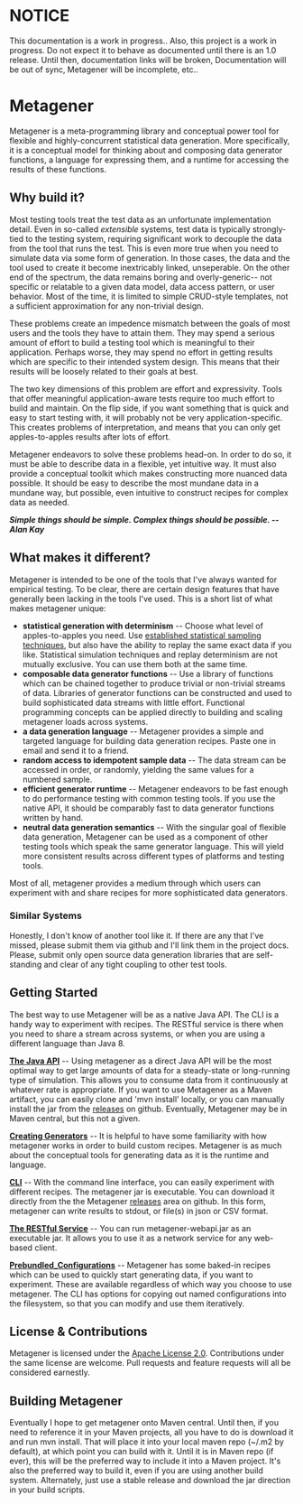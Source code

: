 # NOTICE

This documentation is a work in progress.. Also, this project is a work in progress. Do not expect it to behave as documented until there is an 1.0 release. Until then, documentation links will be broken, Documentation will be out of sync, Metagener will be incomplete, etc..

# Metagener

Metagener is a meta-programming library and conceptual power tool for flexible and highly-concurrent statistical data generation.  More specifically, it is a conceptual model for thinking about and composing data generator functions, a language for expressing them, and a runtime for accessing the results of these functions.

## Why build it?

Most testing tools treat the test data as an unfortunate implementation detail. Even in so-called _extensible_ systems, test data is typically strongly-tied to the testing system, requiring significant work to decouple the data from the tool that runs the test. This is even more true when you need to simulate data via some form of generation. In those cases, the data and the tool used to create it become inextricably linked, unseperable. On the other end of the spectrum, the data remains boring and overly-generic-- not specific or relatable to a given data model, data access pattern, or user behavior. Most of the time, it is limited to simple CRUD-style templates, not a sufficient approximation for any non-trivial design.

These problems create an impedence mismatch between the goals of most users and the tools they have to attain them. They may spend a serious amount of effort to build a testing tool which is meaningful to their application. Perhaps worse, they may spend no effort in getting results which are specific to their intended system design. This means that their results will be loosely related to their goals at best.

The two key dimensions of this problem are effort and expressivity. Tools that offer meaningful application-aware tests require too much effort to build and maintain. On the flip side, if you want something that is quick and easy to start testing with, it will probably not be very application-specific. This creates problems of interpretation, and means that you can only get apples-to-apples results after lots of effort.

Metagener endeavors to solve these problems head-on. In order to do so, it must be able to describe data in a flexible, yet intuitive way. It must also provide a conceptual toolkit which makes constructing more nuanced data possible. It should be easy to describe the most mundane data in a mundane way, but possible, even intuitive to construct recipes for complex data as needed.

___Simple things should be simple. Complex things should be possible. -- Alan Kay___

## What makes it different?

Metagener is intended to be one of the tools that I've always wanted for empirical testing. To be clear, there are certain design features that have generally been lacking in the tools I've used. This is a short list of what makes metagener unique:

* __statistical generation with determinism__ -- Choose what level of apples-to-apples you need. Use [established statistical sampling techniques](http://en.wikipedia.org/wiki/Inverse_transform_sampling), but also have the ability to replay the same exact data if you like. Statistical simulation techniques and replay determinism are not mutually exclusive. You can use them both at the same time.
* __composable data generator functions__ -- Use a library of functions which can be chained together to produce trivial or non-trivial streams of data. Libraries of generator functions can be constructed and used to build sophisticated data streams with little effort. Functional programming concepts can be applied directly to building and scaling metagener loads across systems.
* __a data generation language__ -- Metagener provides a simple and targeted language for building data generation recipes. Paste one in email and send it to a friend.
* __random access to idempotent sample data__ -- The data stream can be accessed in order, or randomly, yielding the same values for a numbered sample.
* __efficient generator runtime__ -- Metagener endeavors to be fast enough to do performance testing with common testing tools. If you use the native API, it should be comparably fast to data generator functions written by hand.
* __neutral data generation semantics__ -- With the singular goal of flexible data generation, Metagener can be used as a component of other testing tools which speak the same generator language. This will yield more consistent results across different types of platforms and testing tools.

Most of all, metagener provides a medium through which users can experiment with and share recipes for more sophisticated data generators.

### Similar Systems

Honestly, I don't know of another tool like it. If there are any that I've missed, please submit them via github and I'll link them in the project docs. Please, submit only open source data generation libraries that are self-standing and clear of any tight coupling to other test tools.

## Getting Started

The best way to use Metagener will be as a native Java API. The CLI is a handy way to experiment with recipes. The RESTful service is there when you need to share a stream across systems, or when you are using a different language than Java 8.

[__The Java API__](using_the_java_api.md) -- Using metagener as a direct Java API will be the most optimal way to get large amounts of data for a steady-state or long-running type of simulation. This allows you to consume data from it continuously at whatever rate is appropriate. If you want to use Metagener as a Maven artifact, you can easily clone and 'mvn install' locally, or you can manually install the jar from the [releases](https://github.com/jshook/metagener/releases) on github. Eventually, Metagener may be in Maven central, but this not a given.

[__Creating Generators__](how_to_build_generators.md) -- It is helpful to have some familiarity with how metagener works in order to build custom recipes. Metagener is as much about the conceptual tools for generating data as it is the runtime and language.

[__CLI__](command_line_interface.md) -- With the command line interface, you can easily experiment with different recipes. The metagener jar is executable. You can download it directly from the the Metagener [releases](https://github.com/jshook/metagener/releases) area on github. In this form, metagener can write results to stdout, or file(s) in json or CSV format.

[__The RESTful Service__](using_metagener_restfully.md) -- You can run metagener-webapi.jar as an executable jar. It allows you to use it as a network service for any web-based client.

[__Prebundled_Configurations__](prebundled_configurations.md) -- Metagener has some baked-in recipes which can be used to quickly start generating data, if you want to experiment. These are available regardless of which way you choose to use metagener. The CLI has options for copying out named configurations into the filesystem, so that you can modify and use them iteratively.

## License & Contributions

Metagener is licensed under the [Apache License 2.0](http://www.apache.org/licenses/LICENSE-2.0).  Contributions under the same license are welcome. Pull requests and feature requests will all be considered earnestly.

## Building Metagener

Eventually I hope to get metagener onto Maven central. Until then, if you need to reference it in your Maven projects, all you have to do is download it and run mvn install. That will place it into your local maven repo (~/.m2 by default), at which point you can build with it. Until it is in Maven repo (if ever), this will be the preferred way to include it into a Maven project. It's also the preferred way to build it, even if you are using another build system. Alternately, just use a stable release and download the jar direction in your build scripts.


